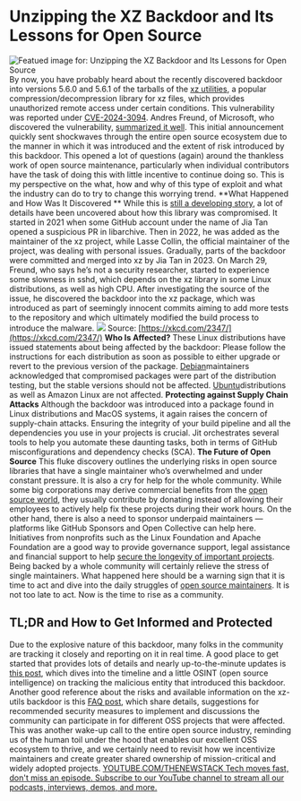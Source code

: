 # Unzipping the XZ Backdoor and Its Lessons for Open Source
![Featued image for: Unzipping the XZ Backdoor and Its Lessons for Open Source](https://cdn.thenewstack.io/media/2024/04/176ff530-intruder123-1024x576.jpg)
By now, you have probably heard about the recently discovered backdoor into versions 5.6.0 and 5.6.1 of the tarballs of the
[xz utilities](https://thenewstack.io/malicious-code-in-linux-xz-libraries-endangers-ssh/), a popular compression/decompression library for xz files, which provides unauthorized remote access under certain conditions. This vulnerability was reported under [CVE-2024-3094](https://access.redhat.com/security/cve/CVE-2024-3094). Andres Freund, of Microsoft, who discovered the vulnerability, [summarized it well](https://www.openwall.com/lists/oss-security/2024/03/29/4).
This initial announcement quickly sent shockwaves through the entire open source ecosystem due to the manner in which it was introduced and the extent of risk introduced by this backdoor. This opened a lot of questions (again) around the thankless work of open source maintenance, particularly when individual contributors have the task of doing this with little incentive to continue doing so.
This is my perspective on the what, how and why of this type of exploit and what the industry can do to try to change this worrying trend.
**What Happened and How Was It Discovered **
While this is
[ still a developing story](https://thenewstack.io/linux-xz-backdoor-damage-could-be-greater-than-feared/), a lot of details have been uncovered about how this library was compromised. It started in 2021 when some GitHub account under the name of Jia Tan opened a suspicious PR in libarchive. Then in 2022, he was added as the maintainer of the xz project, while Lasse Collin, the official maintainer of the project, was dealing with personal issues. Gradually, parts of the backdoor were committed and merged into xz by Jia Tan in 2023.
On March 29, Freund, who says he’s not a security researcher, started to experience some slowness in sshd, which depends on the xz library in some Linux distributions, as well as high CPU. After investigating the source of the issue, he discovered the backdoor into the xz package, which was introduced as part of seemingly innocent commits aiming to add more tests to the repository and which ultimately modified the build process to introduce the malware.
![](https://cdn.thenewstack.io/media/2024/04/4347ee46-image1a.png)
Source:
[https://xkcd.com/2347/](https://xkcd.com/2347/)
**Who Is Affected?**
These Linux distributions have issued statements about being affected by the backdoor:
Please follow the instructions for each distribution as soon as possible to either upgrade or revert to the previous version of the package.
[Debian](https://lists.debian.org/debian-security-announce/2024/msg00057.html)maintainers acknowledged that compromised packages were part of the distribution testing, but the stable versions should not be affected. [Ubuntu](https://ubuntu.com/security/CVE-2024-3094)distributions as well as Amazon Linux are not affected.
**Protecting against Supply Chain Attacks**
Although the backdoor was introduced into a package found in Linux distributions and MacOS systems, it again raises the concern of supply-chain attacks. Ensuring the integrity of your build pipeline and all the dependencies you use in your projects is crucial. Jit orchestrates several tools to help you automate these daunting tasks, both in terms of GitHub misconfigurations and dependency checks (SCA).
**The Future of Open Source**
This fluke discovery outlines the underlying risks in open source libraries that have a single maintainer who’s overwhelmed and under constant pressure. It is also a cry for help for the whole community. While some big corporations may derive commercial benefits from the
[open source world](https://thenewstack.io/making-europes-romantic-open-source-world-more-practical/), they usually contribute by donating instead of allowing their employees to actively help fix these projects during their work hours. On the other hand, there is also a need to sponsor underpaid maintainers — platforms like GitHub Sponsors and Open Collective can help here.
Initiatives from nonprofits such as the Linux Foundation and Apache Foundation are a good way to provide governance support, legal assistance and financial support to help
[secure the longevity of important projects](https://thenewstack.io/tracy-ragan-my-favorite-open-source-security-projects/). Being backed by a whole community will certainly relieve the stress of single maintainers. What happened here should be a warning sign that it is time to act and dive into the daily struggles of [open source maintainers](https://thenewstack.io/bots-emojis-and-open-source-maintainers-how-people-and-tools-make-the-difference/). It is not too late to act. Now is the time to rise as a community.
## TL;DR and How to Get Informed and Protected
Due to the explosive nature of this backdoor, many folks in the community are tracking it closely and reporting on it in real time. A good place to get started that provides lots of details and nearly up-to-the-minute updates is
[this post](https://boehs.org/node/everything-i-know-about-the-xz-backdoor?utm_source=tldrwebdev), which dives into the timeline and a little OSINT (open source intelligence) on tracking the malicious entity that introduced this backdoor.
Another good reference about the risks and available information on the xz-utils backdoor is this
[FAQ post](https://gist.github.com/thesamesam/223949d5a074ebc3dce9ee78baad9e27), which share details, suggestions for recommended security measures to implement and discussions the community can participate in for different OSS projects that were affected. This was another wake-up call to the entire open source industry, reminding us of the human toil under the hood that enables our excellent OSS ecosystem to thrive, and we certainly need to revisit how we incentivize maintainers and create greater shared ownership of mission-critical and widely adopted projects. [
YOUTUBE.COM/THENEWSTACK
Tech moves fast, don't miss an episode. Subscribe to our YouTube
channel to stream all our podcasts, interviews, demos, and more.
](https://youtube.com/thenewstack?sub_confirmation=1)